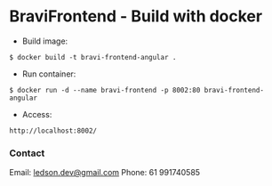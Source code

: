 # BraviFrontend - Build with docker

- Build image: 
```
$ docker build -t bravi-frontend-angular .
```

- Run container:
```
$ docker run -d --name bravi-frontend -p 8002:80 bravi-frontend-angular
```

- Access:
```
http://localhost:8002/
```

### Contact

Email: ledson.dev@gmail.com
Phone: 61 991740585
